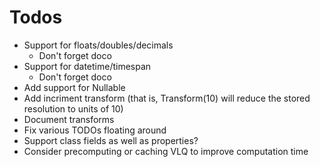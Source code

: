 # Todos
* Support for floats/doubles/decimals
  - Don't forget doco
* Support for datetime/timespan
  - Don't forget doco
* Add support for Nullable
* Add incriment transform (that is, Transform(10) will reduce the stored resolution to units of 10)
* Document transforms
* Fix various TODOs floating around
* Support class fields as well as properties?
* Consider precomputing or caching VLQ to improve computation time